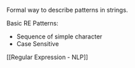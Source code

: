 Formal way to describe patterns in strings.

Basic RE Patterns:
- Sequence of simple character
- Case Sensitive

[[Regular Expression - NLP]]

